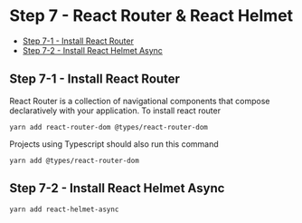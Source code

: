 # Step 7 - React Router & React Helmet <!-- omit in toc -->

- [Step 7-1 - Install React Router](#step-7-1---install-react-router)
- [Step 7-2 - Install React Helmet Async](#step-7-2---install-react-helmet-async)

## Step 7-1 - Install React Router

React Router is a collection of navigational components that compose declaratively with your application. To install react router

```shell
yarn add react-router-dom @types/react-router-dom
```

Projects using Typescript should also run this command

```shell
yarn add @types/react-router-dom
```

## Step 7-2 - Install React Helmet Async

```shell
yarn add react-helmet-async
```
